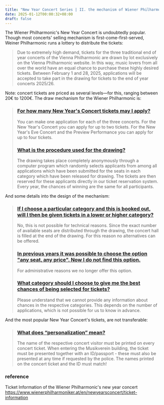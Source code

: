 ```yaml
---
title: "New Year Concert Series | II. the mechanism of Wiener Philharmonic's ticket lottery"
date: 2025-01-12T00:00:32+08:00
draft: false
---
```


The Wiener Philharmonic's New Year Concert is undoubtedly popular. Though most concerts' selling mechanism is first-come-first-served, Weiner Philharmonic runs a lottery to distribute the tickets:

> Due to extremely high demand, tickets for the three traditional end of year concerts of the Vienna Philharmonic are drawn by lot exclusively on the Vienna Philharmonic website. In this way, music lovers from all over the world have an equal chance to purchase these highly desired tickets. Between February 1 and 28, 2025, applications will be accepted to take part in the drawing for tickets to the end of year concerts 2025/26.

Note: concert tickets are priced as several levels—for this, ranging between 20€ to 1200€. The draw mechanism for the Wiener Philharmonic is:

> ### [For how many New Year's Concert tickets may I apply?](https://www.wienerphilharmoniker.at/en/neujahrskonzert/faq/general-questions-about-the-drawing-and-ticket-requests/5/#for-how-many-new-years-concert-tickets-may-i-apply)
>
> You can make one application for each of the three concerts. For the New Year's Concert you can apply for up to two tickets. For the New Year's Eve Concert and the Preview Performance you can apply for up to four tickets.
>
> ### [What is the procedure used for the drawing?](https://www.wienerphilharmoniker.at/en/neujahrskonzert/faq/general-questions-about-the-drawing-and-ticket-requests/5/#what-is-the-procedure-used-for-the-drawing)
>
> The drawing takes place completely anonymously through a computer program which randomly selects applicants from among all applications which have been submitted for the seats in each category which have been released for drawing. The tickets are then reserved for these applicants directly in our ticket reservation system. Every year, the chances of winning are the same for all participants.

And some details into the design of the mechanism:

> ### [If I choose a particular category and this is booked out, will I then be given tickets in a lower or higher category?](https://www.wienerphilharmoniker.at/en/neujahrskonzert/faq/available-categories-and-number-of-seats/4/#if-i-choose-a-particular-category-and-this-is-booked-out-will-i-then-be-given-tickets-in-a-lower-or-higher-category)
>
> No, this is not possible for technical reasons. Since the exact number of available seats are distributed through the drawing, the concert hall is filled at the end of the drawing. For this reason no alternatives can be offered.
>
> ### [In previous years it was possible to choose the option "any seat, any price". Now I do not find this option.](https://www.wienerphilharmoniker.at/en/neujahrskonzert/faq/available-categories-and-number-of-seats/4/#in-previous-years-it-was-possible-to-choose-the-option-any-seat-any-price-now-i-do-not-find-this-option)
>
> For administrative reasons we no longer offer this option.
>
> ### [What category should I choose to give me the best chances of being selected for tickets?](https://www.wienerphilharmoniker.at/en/neujahrskonzert/faq/available-categories-and-number-of-seats/4/#what-category-should-i-choose-to-give-me-the-best-chances-of-being-selected-for-tickets)
>
> Please understand that we cannot provide any information about chances in the respective categories. This depends on the number of applications, which is not possible for us to know in advance.

And the most popular New Year Concert's tickets, are not transferable:

> ### [What does “personalization” mean?](https://www.wienerphilharmoniker.at/en/neujahrskonzert/faq/personalization-of-tickets/14/#what-does-personalization-mean)
>
> The name of the respective concert visitor must be printed on every concert ticket. When entering the Musikverein building, the ticket must be presented together with an ID/passport - these must also be presented at any time if requested by the police. The names printed on the concert ticket and the ID must match!

### reference

Ticket Information of the Wiener Philharmonic's new year concert https://www.wienerphilharmoniker.at/en/newyearsconcert/ticket-information
